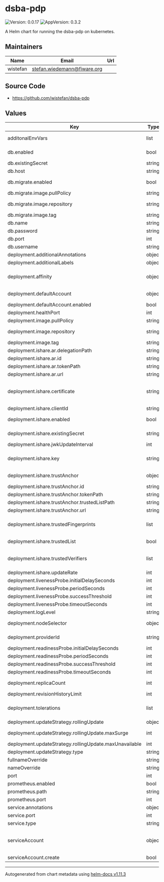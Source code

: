 # dsba-pdp

![Version: 0.0.17](https://img.shields.io/badge/Version-0.0.17-informational?style=flat-square) ![AppVersion: 0.3.2](https://img.shields.io/badge/AppVersion-0.3.2-informational?style=flat-square)

A Helm chart for running the dsba-pdp on kubernetes.

## Maintainers

| Name | Email | Url |
| ---- | ------ | --- |
| wistefan | <stefan.wiedemann@fiware.org> |  |

## Source Code

* <https://github.com/wistefan/dsba-pdp>

## Values

| Key | Type | Default | Description |
|-----|------|---------|-------------|
| additonalEnvVars | list | `[]` | a list of additional env vars to be set, check the dsba-pdp docu for all available options |
| db.enabled | bool | `true` | should the dsba-pdp be connected to a real databse or just store in-memory |
| db.existingSecret | string | `nil` | name of the existing secret to be used for the password |
| db.host | string | `"mysql"` | host that the db is available at |
| db.migrate.enabled | bool | `true` | should database migration(or initial seeding) be applied through the init container |
| db.migrate.image.pullPolicy | string | `"IfNotPresent"` | specification of the image pull policy |
| db.migrate.image.repository | string | `"quay.io/wi_stefan/dsba-db-migrations"` | dsba-db-migrations image name ref: https://quay.io/repository/wi_stefan/dsba-db-migrations |
| db.migrate.image.tag | string | `"0.0.12"` | tag of the image to be used |
| db.name | string | `"dsba"` | name of the database schema to be used |
| db.password | string | `"password"` | password for connecting the db |
| db.port | int | `3306` | port of the db |
| db.username | string | `"root"` | username to be used on the database |
| deployment.additionalAnnotations | object | `{}` | additional annotations for the deployment, if required |
| deployment.additionalLabels | object | `{}` | additional labels for the deployment, if required |
| deployment.affinity | object | `{}` | affinity template ref: https://kubernetes.io/docs/concepts/configuration/assign-pod-node/#affinity-and-anti-affinity |
| deployment.defaultAccount | object | `{"enabled":true}` | configuration for the default account to be used in case no wallet information is provided |
| deployment.defaultAccount.enabled | bool | `true` | should a default account be used |
| deployment.healthPort | int | `9090` | port to request health information at |
| deployment.image.pullPolicy | string | `"IfNotPresent"` | specification of the image pull policy |
| deployment.image.repository | string | `"quay.io/fiware/dsba-pdp"` | dsba-pdp image name ref: https://quay.io/repository/wi_stefan/dsba-pdp |
| deployment.image.tag | string | `"0.3.2"` | tag of the image to be used |
| deployment.ishare.ar.delegationPath | string | `"/delegation"` | path to be used for delegation requests |
| deployment.ishare.ar.id | string | `"EU.EORI.NL000000004"` | id of the authorization registry in iShare |
| deployment.ishare.ar.tokenPath | string | `"/connect/token"` | path to be used for token requests |
| deployment.ishare.ar.url | string | `"https://ar.isharetest.net"` | url of the registry |
| deployment.ishare.certificate | string | `""` | certificate(in pem format) to be used for the ishare client - its recommended to provide the cert and secret as an existing secret using ```ishare.existingSecret``` instead of a plain value |
| deployment.ishare.clientId | string | `"EU.EORI.TEST_PARTICIPANT"` | id of the pdp as an iShare participant |
| deployment.ishare.enabled | bool | `true` | should the pdp support the usage of iShare authorization registries |
| deployment.ishare.existingSecret | string | `nil` | name of the existing secret to be used for certificate and key |
| deployment.ishare.jwkUpdateInterval | int | `60` | frequency of updates from the jwk endpoints. In s |
| deployment.ishare.key | string | `""` | key(in pem format) to be used for the ishare client - its recommended to provide the cert and secret as an existing secret using ```ishare.existingSecret``` instead of a plain value |
| deployment.ishare.trustAnchor | object | `{"id":"EU.EORI.NL000000000","tokenPath":"/connect/token","trustedListPath":"/trusted_list","url":"https://scheme.isharetest.net"}` | configuration of the trust anchor service to be used, e.g. the satellite |
| deployment.ishare.trustAnchor.id | string | `"EU.EORI.NL000000000"` | id of the trust anchor |
| deployment.ishare.trustAnchor.tokenPath | string | `"/connect/token"` | path of the token endpoint |
| deployment.ishare.trustAnchor.trustedListPath | string | `"/trusted_list"` | path of the trusted list endpoint |
| deployment.ishare.trustAnchor.url | string | `"https://scheme.isharetest.net"` | url of the trust anchor |
| deployment.ishare.trustedFingerprints | list | `["A78FDF7BA13BBD95C6236972DD003FAE07F4E447B791B6EF6737AD22F0B61862"]` | list of certificates sha256-fingerprints that are trusted initially. Should contain the CA used by the satellite to allow validation of the trusted-list token |
| deployment.ishare.trustedList | bool | `true` | should the iShare compliant authorization registry be used as trusted-list provider? |
| deployment.ishare.trustedVerifiers | list | `[]` | jwk-endpoints from trusted verifiers. Needs to provide RFC-7517 compatible JWKS, wich will be used to validate incoming JWT. |
| deployment.ishare.updateRate | int | `5` | frequency of updates to the trusted list. In s |
| deployment.livenessProbe.initialDelaySeconds | int | `30` |  |
| deployment.livenessProbe.periodSeconds | int | `10` |  |
| deployment.livenessProbe.successThreshold | int | `1` |  |
| deployment.livenessProbe.timeoutSeconds | int | `30` |  |
| deployment.logLevel | string | `"INFO"` | loglevel to be used |
| deployment.nodeSelector | object | `{}` | selector template ref: https://kubernetes.io/docs/user-guide/node-selection/ |
| deployment.providerId | string | `"did:my:pdp"` | id of pdp as a dataprovider to verify on roles targeting the pdp |
| deployment.readinessProbe.initialDelaySeconds | int | `31` |  |
| deployment.readinessProbe.periodSeconds | int | `10` |  |
| deployment.readinessProbe.successThreshold | int | `1` |  |
| deployment.readinessProbe.timeoutSeconds | int | `30` |  |
| deployment.replicaCount | int | `1` | initial number of target replications, can be different if autoscaling is enabled |
| deployment.revisionHistoryLimit | int | `3` | number of old replicas to be retained |
| deployment.tolerations | list | `[]` | tolerations template ref: ref: https://kubernetes.io/docs/concepts/configuration/taint-and-toleration/ |
| deployment.updateStrategy.rollingUpdate | object | `{"maxSurge":1,"maxUnavailable":0}` | new pods will be added gradually |
| deployment.updateStrategy.rollingUpdate.maxSurge | int | `1` | number of pods that can be created above the desired amount while updating |
| deployment.updateStrategy.rollingUpdate.maxUnavailable | int | `0` | number of pods that can be unavailable while updating |
| deployment.updateStrategy.type | string | `"RollingUpdate"` | type of the update |
| fullnameOverride | string | `""` | option to override the fullname config in the _helpers.tpl |
| nameOverride | string | `""` | option to override the name config in the _helpers.tpl |
| port | int | `8080` | port that the dsba-pdp container uses |
| prometheus.enabled | bool | `true` | should prometheus scrape be enabled |
| prometheus.path | string | `"/metrics"` | path for prometheus scrape |
| prometheus.port | int | `8080` | port prometheus scrape is available at |
| service.annotations | object | `{}` | additional annotations, if required |
| service.port | int | `8080` | port to be used by the service |
| service.type | string | `"ClusterIP"` | service type |
| serviceAccount | object | `{"create":false}` | if a dsba-pdp specific service account should be used, it can be configured here ref: https://kubernetes.io/docs/tasks/configure-pod-container/configure-service-account/ |
| serviceAccount.create | bool | `false` | specifies if the account should be created |

----------------------------------------------
Autogenerated from chart metadata using [helm-docs v1.11.3](https://github.com/norwoodj/helm-docs/releases/v1.11.3)

